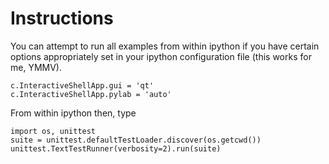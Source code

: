 Instructions
============
You can attempt to run all examples from within ipython if you have
certain options appropriately set in your ipython configuration file
(this works for me, YMMV).

    c.InteractiveShellApp.gui = 'qt'
    c.InteractiveShellApp.pylab = 'auto'

From within ipython then, type

    import os, unittest
    suite = unittest.defaultTestLoader.discover(os.getcwd())
    unittest.TextTestRunner(verbosity=2).run(suite)

